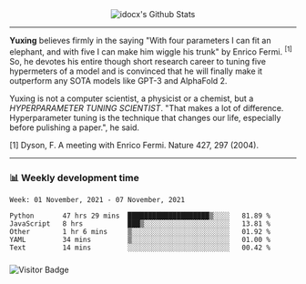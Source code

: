 <div align="center">
    <img align="center" src="https://github-readme-stats.vercel.app/api?username=idocx&show_icons=true&count_private=true&hide_border=true" alt="idocx's Github Stats"></img>
</div>

---

**Yuxing** believes firmly in the saying "With four parameters I can fit an elephant, and with five I can make him wiggle his trunk" by Enrico Fermi. <sup>[1]</sup> So, he devotes his entire though short research career to tuning five hypermeters of a model and is convinced that he will finally make it outperform any SOTA models like GPT-3 and AlphaFold 2.

Yuxing is not a computer scientist, a physicist or a chemist, but a *HYPERPARAMETER TUNING SCIENTIST*. "That makes a lot of difference. Hyperparameter tuning is the technique that changes our life, especially before pulishing a paper.", he said.

[1] Dyson, F. A meeting with Enrico Fermi. Nature 427, 297 (2004).


---

### 📊 Weekly development time
<!--START_SECTION:waka-->
```text
Week: 01 November, 2021 - 07 November, 2021

Python       47 hrs 29 mins  ████████████████████▒░░░░   81.89 % 
JavaScript   8 hrs           ███▒░░░░░░░░░░░░░░░░░░░░░   13.81 % 
Other        1 hr 6 mins     ▒░░░░░░░░░░░░░░░░░░░░░░░░   01.92 % 
YAML         34 mins         ▒░░░░░░░░░░░░░░░░░░░░░░░░   01.00 % 
Text         14 mins         ░░░░░░░░░░░░░░░░░░░░░░░░░   00.42 % 
```
<!--END_SECTION:waka-->

### 

![Visitor Badge](https://visitor-badge.laobi.icu/badge?page_id=idocx.idocx)